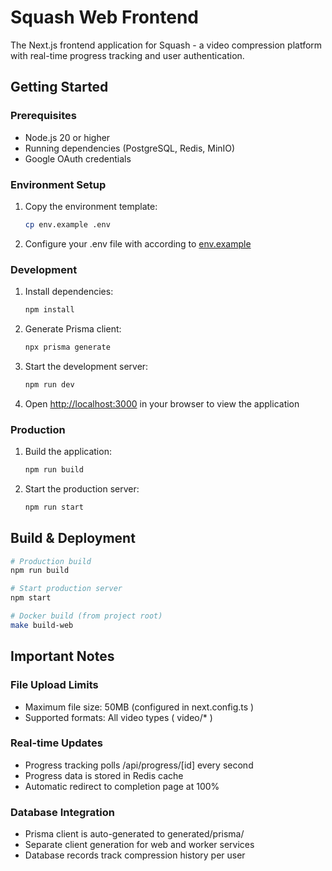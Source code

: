 # Squash Web Frontend

The Next.js frontend application for Squash - a video compression platform with real-time progress tracking and user authentication.


## Getting Started

### Prerequisites
- Node.js 20 or higher
- Running dependencies (PostgreSQL, Redis, MinIO)
- Google OAuth credentials

### Environment Setup
1. Copy the environment template:
   ```bash
   cp env.example .env
   ```
2. Configure your .env file with according to [env.example](/web/env.example)

### Development
1. Install dependencies:
   ```bash
   npm install
   ```
2. Generate Prisma client:
   ```bash
   npx prisma generate
   ```
3. Start the development server:
   ```bash
   npm run dev
   ```
4. Open [http://localhost:3000](http://localhost:3000) in your browser to view the application

### Production
1. Build the application:
   ```bash
   npm run build
   ```
2. Start the production server:
   ```bash
   npm run start
   ```

## Build & Deployment
```bash
# Production build
npm run build

# Start production server
npm start

# Docker build (from project root)
make build-web
```

## Important Notes
### File Upload Limits
- Maximum file size: 50MB (configured in next.config.ts )
- Supported formats: All video types ( video/* )
### Real-time Updates
- Progress tracking polls /api/progress/[id] every second
- Progress data is stored in Redis cache
- Automatic redirect to completion page at 100%
### Database Integration
- Prisma client is auto-generated to generated/prisma/
- Separate client generation for web and worker services
- Database records track compression history per user